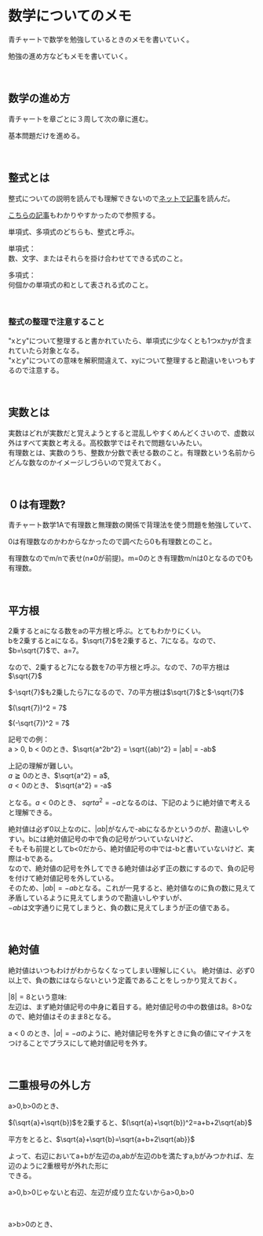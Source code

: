 <script type="text/javascript" async src="https://cdnjs.cloudflare.com/ajax/libs/mathjax/2.7.7/MathJax.js?config=TeX-MML-AM_CHTML"> </script> <script type="text/x-mathjax-config"> MathJax.Hub.Config({ tex2jax: { inlineMath: [['$', '$'] ], displayMath: [ ['$$','$$'], ["\\[","\\]"] ] } }); </script> 

# 数学についてのメモ

青チャートで数学を勉強しているときのメモを書いていく。

勉強の進め方などもメモを書いていく。

<br />

## 数学の進め方

青チャートを章ごとに３周して次の章に進む。

基本問題だけを進める。

<br />

## 整式とは

整式についての説明を読んでも理解できないので[ネットで記事](https://kuropaka-blog.com/seisiki-1/?msclkid=a04751a0b10a11ec8885677e75910333)を読んだ。

[こちらの記事](https://kisekinobenkyouhou.com/seisiki/?msclkid=1aa38db1b10d11ec8126de869cb15b4d)もわかりやすかったので参照する。

単項式、多項式のどちらも、整式と呼ぶ。

単項式：  
数、文字、またはそれらを掛け合わせてできる式のこと。

多項式：  
何個かの単項式の和として表される式のこと。

<br />

### 整式の整理で注意すること

"xとy"について整理すると書かれていたら、単項式に少なくとも1つxかyが含まれていたら対象となる。  
"xとy"についての意味を解釈間違えて、xyについて整理すると勘違いをいつもするので注意する。

<br />

## 実数とは

実数はどれが実数だと覚えようとすると混乱しやすくめんどくさいので、虚数以外はすべて実数と考える。高校数学ではそれで問題ないみたい。  
有理数とは、実数のうち、整数か分数で表せる数のこと。有理数という名前からどんな数なのかイメージしづらいので覚えておく。

<br />

## ０は有理数?

青チャート数学1Aで有理数と無理数の関係で背理法を使う問題を勉強していて、

0は有理数なのかわからなかったので調べたら0も有理数とのこと。

有理数なのでm/nで表せ(n≠0が前提)。m=0のとき有理数m/nは0となるので0も有理数。

<br />

## 平方根

2乗するとaになる数をaの平方根と呼ぶ。とてもわかりにくい。  
bを2乗するとaになる。$\sqrt{7}$を2乗すると、7になる。なので、$b=\sqrt{7}$で、a=7。  

なので、2乗すると7になる数を7の平方根と呼ぶ。なので、7の平方根は$\sqrt{7}$

$-\sqrt{7}$も2乗したら7になるので、7の平方根は$\sqrt{7}$と$-\sqrt{7}$

$(\sqrt{7})^2 = 7$

$(-\sqrt{7})^2 = 7$

記号での例：  
a > 0, b < 0のとき、$\sqrt{a^2b^2} = \sqrt{(ab)^2} = |ab| = -ab$

上記の理解が難しい。  
$a \geqq 0$のとき、$\sqrt{a^2} = a$,  
$a < 0$のとき、 $\sqrt{a^2} = -a$

となる。$a < 0$のとき、 $sqrt{a^2} = -a$となるのは、下記のように絶対値で考えると理解できる。

絶対値は必ず0以上なのに、$|ab|$がなんで-abになるかというのが、勘違いしやすい。bには絶対値記号の中で負の記号がついていないけど、  
そもそも前提としてb<0だから、絶対値記号の中では-bと書いていないけど、実際は-bである。  
なので、絶対値の記号を外してできる絶対値は必ず正の数にするので、負の記号を付けて絶対値記号を外している。  
そのため、$|ab| = -ab$となる。これが一見すると、絶対値なのに負の数に見えて矛盾しているように見えてしまうので勘違いしやすいが、  
$-ab$は文字通りに見てしまうと、負の数に見えてしまうが正の値である。

<br />

## 絶対値

絶対値はいつもわけがわからなくなってしまい理解しにくい。
絶対値は、必ず0以上で、負の数にはならないという定義であることをしっかり覚えておく。

$|8| = 8$という意味:  
左辺は、まず絶対値記号の中身に着目する。絶対値記号の中の数値は8。8>0なので、絶対値はそのまま8となる。

a < 0 のとき、$|a| = -a$のように、絶対値記号を外すときに負の値にマイナスをつけることでプラスにして絶対値記号を外す。

<br />

## 二重根号の外し方

a>0,b>0のとき、

$(\sqrt{a}+\sqrt{b})$を2乗すると、$(\sqrt{a}+\sqrt{b})^2=a+b+2\sqrt{ab}$

平方をとると、$\sqrt{a}+\sqrt{b}=\sqrt{a+b+2\sqrt{ab}}$

よって、右辺においてa+bが左辺のa,abが左辺のbを満たすa,bがみつかれば、左辺のように2重根号が外れた形に  
できる。

a>0,b>0じゃないと右辺、左辺が成り立たないからa>0,b>0

<br />

a>b>0のとき、





